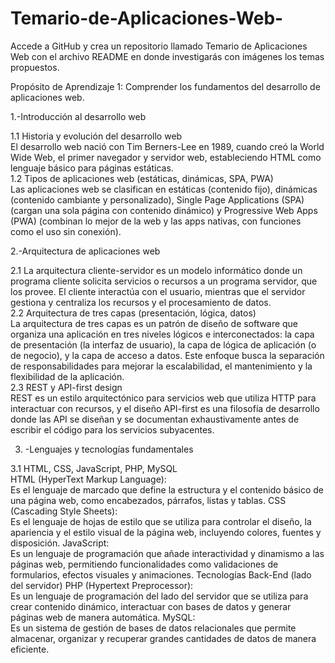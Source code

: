 # Temario-de-Aplicaciones-Web-
Accede a GitHub y crea un repositorio llamado Temario de Aplicaciones Web con el archivo README en donde investigarás con imágenes los temas propuestos.

Propósito de Aprendizaje 1: Comprender los fundamentos del desarrollo de aplicaciones web.

1.-Introducción al desarrollo web

1.1 Historia y evolución del desarrollo web  
El desarrollo web nació con Tim Berners-Lee en 1989, cuando creó la World Wide Web, el primer navegador y servidor web, estableciendo HTML como lenguaje básico para páginas estáticas.  
1.2 Tipos de aplicaciones web (estáticas, dinámicas, SPA, PWA)  
Las aplicaciones web se clasifican en estáticas (contenido fijo), dinámicas (contenido cambiante y personalizado), Single Page Applications (SPA) (cargan una sola página con contenido dinámico) y Progressive Web Apps (PWA) (combinan lo mejor de la web y las apps nativas, con funciones como el uso sin conexión).  

2.-Arquitectura de aplicaciones web  

2.1 La arquitectura cliente-servidor es un modelo informático donde un programa cliente solicita servicios o recursos a un programa servidor, que los provee. El cliente interactúa con el usuario, mientras que el servidor gestiona y centraliza los recursos y el procesamiento de datos.  
2.2 Arquitectura de tres capas (presentación, lógica, datos)  
La arquitectura de tres capas es un patrón de diseño de software que organiza una aplicación en tres niveles lógicos e interconectados: la capa de presentación (la interfaz de usuario), la capa de lógica de aplicación (o de negocio), y la capa de acceso a datos. Este enfoque busca la separación de responsabilidades para mejorar la escalabilidad, el mantenimiento y la flexibilidad de la aplicación.  
2.3 REST y API-first design  
REST es un estilo arquitectónico para servicios web que utiliza HTTP para interactuar con recursos, y el diseño API-first es una filosofía de desarrollo donde las API se diseñan y se documentan exhaustivamente antes de escribir el código para los servicios subyacentes.  

3. -Lenguajes y tecnologías fundamentales
     
3.1 HTML, CSS, JavaScript, PHP, MySQL  
HTML (HyperText Markup Language):    
Es el lenguaje de marcado que define la estructura y el contenido básico de una página web, como encabezados, párrafos, listas y tablas. 
CSS (Cascading Style Sheets):  
Es el lenguaje de hojas de estilo que se utiliza para controlar el diseño, la apariencia y el estilo visual de la página web, incluyendo colores, fuentes y disposición. 
JavaScript:  
Es un lenguaje de programación que añade interactividad y dinamismo a las páginas web, permitiendo funcionalidades como validaciones de formularios, efectos visuales y animaciones. 
Tecnologías Back-End (lado del servidor) 
PHP (Hypertext Preprocessor):  
Es un lenguaje de programación del lado del servidor que se utiliza para crear contenido dinámico, interactuar con bases de datos y generar páginas web de manera automática.
MySQL:  
Es un sistema de gestión de bases de datos relacionales que permite almacenar, organizar y recuperar grandes cantidades de datos de manera eficiente.








